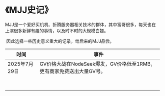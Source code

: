 # 《MJJ史记》

​	MJJ是一个爱好买机机、折腾服务器相关技术的群体，其中富哥很多，每天也在上演很多新鲜有趣的事情，以及时不时的大规模白嫖。

​	因此选择一些历史意义重大的记录，给后来的MJJ品尝。

| 时间          | 事件                                                         |
| ------------- | ------------------------------------------------------------ |
| 2025年7月29日 | GV价格大战在NodeSeek爆发，GV价格低至1RMB，更有商家免费送出大量GV号。 |
|               |                                                              |
|               |                                                              |
|               |                                                              |
|               |                                                              |
|               |                                                              |
|               |                                                              |
|               |                                                              |
|               |                                                              |

